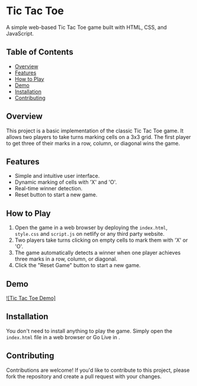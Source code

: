# Tic Tac Toe

A simple web-based Tic Tac Toe game built with HTML, CSS, and JavaScript.

## Table of Contents

- [Overview](#overview)
- [Features](#features)
- [How to Play](#how-to-play)
- [Demo](#demo)
- [Installation](#installation)
- [Contributing](#contributing)

## Overview 



This project is a basic implementation of the classic Tic Tac Toe game. It allows two players to take turns marking cells on a 3x3 grid. The first player to get three of their marks in a row, column, or diagonal wins the game.

## Features

- Simple and intuitive user interface.
- Dynamic marking of cells with 'X' and 'O'.
- Real-time winner detection.
- Reset button to start a new game.

## How to Play


1. Open the game in a web browser by deploying the `index.html`, `style.css` and `script.js` on netlify or any third party website.
2. Two players take turns clicking on empty cells to mark them with 'X' or 'O'.
3. The game automatically detects a winner when one player achieves three marks in a row, column, or diagonal.
4. Click the "Reset Game" button to start a new game.

## Demo

[![Tic Tac Toe Demo]]()

## Installation

You don't need to install anything to play the game. Simply open the `index.html` file in a web browser or Go Live in .

## Contributing

Contributions are welcome! If you'd like to contribute to this project, please fork the repository and create a pull request with your changes.


